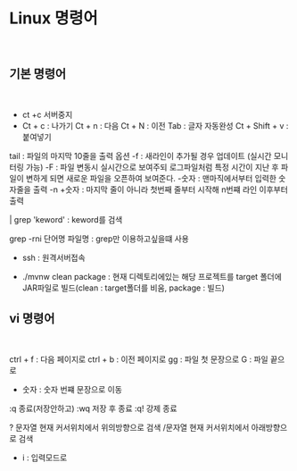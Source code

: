 # Linux 명령어
<br/>

## 기본 명령어
<br/>

+ ct +c 서버중지
+ Ct + c : 나가기
Ct + n : 다음
Ct + N : 이전
Tab : 글자 자동완성
Ct + Shift + v : 붙여넣기

tail : 파일의 마지막 10줄을 출력
옵션 
-f : 새라인이 추가될 경우 업데이트 (실시간 모니터링 가능)
-F : 파일 변동시 실시간으로 보여주되 로그파일처럼 특정 시간이 지난 후 파일이 변하게 되면 새로운 파일을 오픈하여 보여준다.
-숫자 : 맨마직에서부터 입력한 숫자줄을 출력
-n +숫자 : 마지막 줄이 아니라 첫번째 줄부터 시작해 n번쨰 라인 이후부터 출력

| grep 'keword' : keword를 검색


grep -rni 단어명 파일명 : grep만 이용하고싶을떄 사용

+ ssh : 원격서버접속

+ ./mvnw clean package : 현재 디렉토리에있는 해당 프로젝트를 target 폴더에 JAR파일로 빌드(clean : target폴더를 비움, package : 빌드)

## vi 명령어
<br/>

ctrl + f : 다음 페이지로
ctrl + b : 이전 페이지로
gg : 파일 첫 문장으로
G : 파일 끝으로
- 숫자 : 숫자 번쨰 문장으로 이동

:q 종료(저장안하고)
:wq 저장 후 종료
:q! 강제 종료

? 문자열  현재 커서위치에서 위의방향으로 검색 
/문자열   현재 커서위치에서 아래방향으로 검색 

+ i : 입력모드로 
